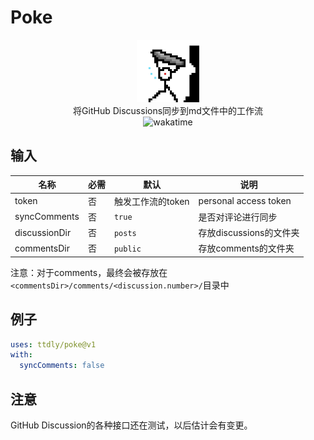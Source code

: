 # Poke
<p align="center">
<img src="logo.svg" alt="logo" width="100" height="100"/><br>
<span>将GitHub Discussions同步到md文件中的工作流</span><br>
<img src="https://wakatime.com/badge/user/6db69406-3bcf-452c-8326-8bdda3bc3129/project/f9c9b883-b0d3-45f0-a50d-a9553192d8f6.svg" alt="wakatime">
</p>


## 输入

| 名称            | 必需  | 默认          | 说明                    |
|---------------|-----|-------------|-----------------------|
| token         | 否   | 触发工作流的token | personal access token |
| syncComments  | 否   | `true`      | 是否对评论进行同步             |
| discussionDir | 否   | `posts`     | 存放discussions的文件夹     |
| commentsDir   | 否   | `public`    | 存放comments的文件夹        |

注意：对于comments，最终会被存放在`<commentsDir>/comments/<discussion.number>/`目录中

## 例子

```yaml
uses: ttdly/poke@v1
with:
  syncComments: false
```

## 注意
GitHub Discussion的各种接口还在测试，以后估计会有变更。  

